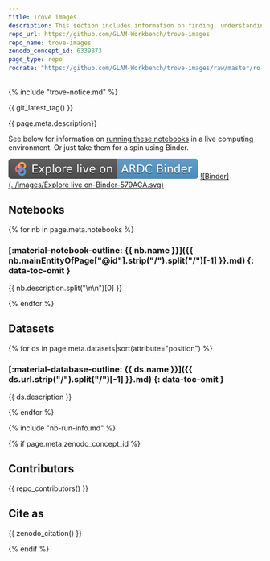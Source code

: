 ```yaml
---
title: Trove images
description: This section includes information on finding, understanding, and using images in Trove.
repo_url: https://github.com/GLAM-Workbench/trove-images
repo_name: trove-images
zenodo_concept_id: 6339873
page_type: repo
rocrate: "https://github.com/GLAM-Workbench/trove-images/raw/master/ro-crate-metadata.json"
---
```


{% include "trove-notice.md" %}

{{ git_latest_tag() }}

{{ page.meta.description}}

See below for information on [running these notebooks](#run-these-notebooks) in a live computing environment. Or just take them for a spin using Binder.

[![ARDC Binder](../images/explore-live-on-ardc-binder.svg)](https://binderhub.rc.nectar.org.au/v2/gh/GLAM-Workbench/{{repo_name}}/HEAD?urlpath=lab/tree/index.ipynb)
[![Binder](../images/Explore live on-Binder-579ACA.svg)](https://mybinder.org/v2/gh/GLAM-Workbench/{{repo_name}}/HEAD?urlpath=lab/tree/index.ipynb)

## Notebooks

{% for nb in page.meta.notebooks %}

### [:material-notebook-outline: {{ nb.name }}]({{ nb.mainEntityOfPage["@id"].strip("/").split("/")[-1] }}.md) {: data-toc-omit }

{{ nb.description.split("\n\n")[0] }}

{% endfor %}


## Datasets

{% for ds in page.meta.datasets|sort(attribute="position") %}

### [:material-database-outline: {{ ds.name }}]({{ ds.url.strip("/").split("/")[-1] }}.md) {: data-toc-omit }

{{ ds.description }}

{% endfor %}

{% include "nb-run-info.md" %}

{% if page.meta.zenodo_concept_id %}

## Contributors

{{ repo_contributors() }}

## Cite as

{{ zenodo_citation() }}

{% endif %}
